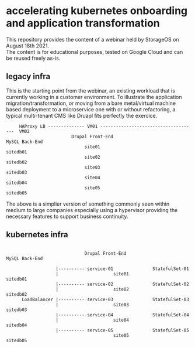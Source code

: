 # accelerating kubernetes onboarding and application transformation  

This repository provides the content of a webinar held by StorageOS on August 18th 2021.   
The content is for educational purposes, tested on Google Cloud and can be reused freely as-is.   

## legacy infra  

This is the starting point from the webinar, an existing workload that is currently working in a customer environment. To illustrate the application migration/transformation, or moving from a bare metal/virtual machine based deployment to a microservice one with or without refactoring, a typical multi-tenant CMS like Druapl fits perfectly the exercice. 

```
     HAProxy LB -------------- VM01 -------------------------------------  VM02
                         Drupal Front-End                            MySQL Back-End
                              site01                                     sitedb01
                              site02                                     sitedb02
                              site03                                     sitedb03
                              site04                                     sitedb04
                              site05                                     sitedb05     
```
The above is a simplier version of something commonly seen within medium to large companies especially using a hypervisor providing the necessary features to support business continuity. 


## kubernetes infra

```
                                                  
                              Drupal Front-End                            MySQL Back-End
                         
                   |---------- service-01               StatefulSet-01                         
                   |                     site01                                     sitedb01
                   |---------- service-02               StatefulSet-02
                   |                     site02                                     sitedb02
      LoadBalancer |---------- service-03               StatefulSet-03
                   |                     site03                                     sitedb03
                   |---------- service-04               StatefulSet-04
                   |                     site04                                     sitedb04
                   |---------- service-05               StatefulSet-05
                                         site05                                     sitedb05     


```







